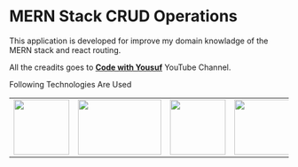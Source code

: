 <h1>MERN Stack CRUD Operations</h1>
<p>This application is developed for improve my domain knowladge of the MERN stack and react routing.</p>
<p>All the creadits goes to <strong><a href = "https://www.youtube.com/watch?v=enOsPhp2Z6Q&t=351s">Code with Yousuf</a></strong> YouTube Channel.</p>
<p>Following Technologies Are Used</p>
<table border = "0">
  <tr>
    <td><img src = "https://miro.medium.com/v2/resize:fit:512/1*doAg1_fMQKWFoub-6gwUiQ.png" width = "100px" height = "100px"/></td>
    <td><img src = "https://miro.medium.com/v2/resize:fit:1200/1*5y334csCSm6P4ISP4uYzhg.png" width = "150px" height = "100px"/></td>
    <td><img src = "https://encrypted-tbn0.gstatic.com/images?q=tbn:ANd9GcQ6clmr7XZ7eQ-3vqgSS7rtg94PgR0VmaTD2uW0e2Gq2w&s" width = "100px" height = "100px"/></td>
    <td><img src = "https://cdn.iconscout.com/icon/free/png-256/free-node-js-1174925.png?f=webp" width = "100px" height = "100px"/></td>
  </tr>
</table>
